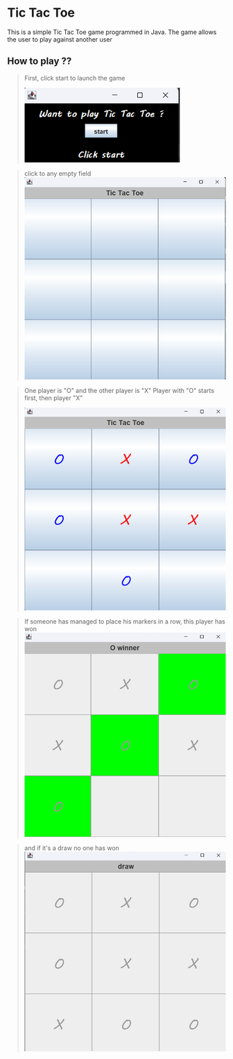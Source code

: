 # Tic Tac Toe

This is a simple Tic Tac Toe game programmed in Java. The game allows the 
user to play against another user

## How to play ??

> First, click start to launch the game
> 
>![img.png](src/img/menu.png)

> click to any empty field
> ![img_1.png](src/img/gui.png)

> One player is "O" and the other player is "X"
> Player with "O" starts first, then player "X"
> 
> ![img_2.png](src/img/play.png)

> If someone has managed to place his markers in a row, this player has won
> ![img_3.png](src/img/winner.png)

> and if it's a draw no one has won
> ![img.png](src/img/img.png)
>
> 